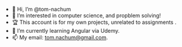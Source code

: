 - 👋 Hi, I’m @tom-nachum
- 👀 I’m interested in computer science, and propblem solving! 
- :trophy: This account is for my own projects, unrelated to assignments .
- 🌱 I’m currently learning Angular via Udemy.
- 📫 My email: tom.nachum@gmail.com.
